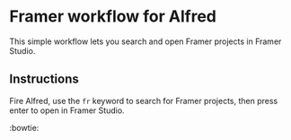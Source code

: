 # Framer workflow for Alfred

This simple workflow lets you search and open Framer projects in Framer Studio.

## Instructions

Fire Alfred, use the `fr` keyword to search for Framer projects, then press enter to open in Framer Studio.

:bowtie: